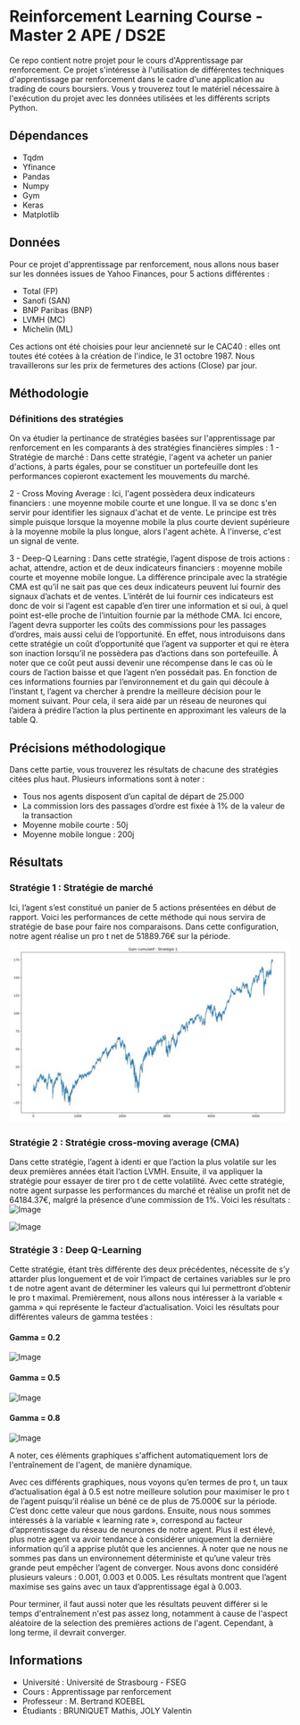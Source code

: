 # Reinforcement Learning Course - Master 2 APE / DS2E
Ce repo contient notre projet pour le cours d'Apprentissage par renforcement. 
Ce projet s'intéresse à l'utilisation de différentes techniques d'apprentissage par renforcement dans le cadre d'une application au trading de cours boursiers. 
Vous y trouverez tout le matériel nécessaire à l'exécution du projet avec les données utilisées et les différents scripts Python.
  
## Dépendances 
- Tqdm
- Yfinance
- Pandas
- Numpy
- Gym
- Keras
- Matplotlib

## Données
Pour ce projet d'apprentissage par renforcement, nous allons nous baser sur les données issues de Yahoo Finances, pour 5 actions différentes :
- Total (FP)
- Sanofi (SAN)
- BNP Paribas (BNP)
- LVMH (MC)
- Michelin (ML)

Ces actions ont été choisies pour leur ancienneté sur le CAC40 : elles ont toutes été cotées à la création de l'indice, le 31 octobre 1987.
Nous travaillerons sur les prix de fermetures des actions (Close) par jour.

## Méthodologie
### Définitions des stratégies
 On va étudier la pertinance de stratégies basées sur l'apprentissage par renforcement en les comparants à des stratégies financières simples :
  1 - Stratégie de marché : 
    Dans cette stratégie, l'agent va acheter un panier d'actions, à parts égales, pour se constituer un portefeuille dont les performances copieront exactement les mouvements du marché. 

  2 - Cross Moving Average : 
    Ici, l'agent possèdera deux indicateurs financiers : une moyenne mobile courte et une longue.
    Il va se donc s'en servir pour identifier les signaux d'achat et de vente. Le principe est très simple puisque lorsque la moyenne mobile la plus courte devient supérieure à la moyenne mobile la plus longue, alors l'agent achète. À l'inverse, c'est un signal de vente. 
  
  3 - Deep-Q Learning :
    Dans cette stratégie, l’agent dispose de trois actions : achat, attendre, action
    et de deux indicateurs financiers : moyenne mobile courte et moyenne mobile longue. La différence principale avec la stratégie CMA est qu’il ne sait pas que ces deux indicateurs peuvent lui fournir des signaux d’achats et de ventes. 
    L’intérêt de lui fournir ces indicateurs est donc de voir si l’agent est capable d’en tirer une information et si oui, à quel point est-elle proche de l’intuition fournie par la méthode CMA. Ici encore, l’agent devra supporter les coûts des commissions pour les passages d’ordres, mais aussi celui de l’opportunité. En effet, nous introduisons dans cette stratégie un coût d’opportunité que l’agent va supporter et qui re ètera son inaction lorsqu’il ne possèdera pas d’actions dans son portefeuille. À noter que ce coût peut aussi devenir une récompense dans le cas où le cours de l’action baisse et que l’agent n’en possédait pas. 
    En fonction de ces informations fournies par l’environnement et du gain qui découle à l’instant t, l’agent va chercher à prendre la meilleure décision pour le moment suivant. Pour cela, il sera aidé par un réseau de neurones qui l’aidera à prédire l’action la plus pertinente en approximant les valeurs de la table Q.

## Précisions méthodologique
Dans cette partie, vous trouverez les résultats de chacune des stratégies citées plus haut.
Plusieurs informations sont à noter :
- Tous nos agents disposent d’un capital de départ de 25.000
- La commission lors des passages d’ordre est fixée à 1% de la valeur de la transaction
- Moyenne mobile courte : 50j
- Moyenne mobile longue : 200j

## Résultats
### Stratégie 1 : Stratégie de marché
Ici, l’agent s’est constitué un panier de 5 actions présentées en début de rapport. Voici les performances de cette méthode qui nous servira de stratégie de base pour faire nos comparaisons.
Dans cette configuration, notre agent réalise un pro t net de 51889.76€ sur la période.
![Image](Graph/results1.png)

### Stratégie 2 : Stratégie cross-moving average (CMA)
Dans cette stratégie, l’agent à identi er que l’action la plus volatile sur les deux premières années était l’action LVMH. Ensuite, il va appliquer la stratégie pour essayer de tirer pro t de cette volatilité.
Avec cette stratégie, notre agent surpasse les performances du marché et réalise un profit net de 64184.37€, malgré la présence d’une commission de 1%.
Voici les résultats :
![Image](Graph/results2.png)

![Image](Graph/results3.png)

### Stratégie 3 : Deep Q-Learning
Cette stratégie, étant très différente des deux précédentes, nécessite de s’y attarder plus longuement et de voir l’impact de certaines variables sur le pro t de notre agent avant de déterminer les valeurs qui lui permettront d’obtenir le pro t maximal.
Premièrement, nous allons nous intéresser à la variable « gamma » qui représente le facteur d’actualisation. Voici les résultats pour différentes valeurs de gamma testées :
#### Gamma = 0.2
![Image](Graph/results4.png)
#### Gamma = 0.5
![Image](Graph/results5.png)
#### Gamma = 0.8
![Image](Graph/results6.png)

A noter, ces éléments graphiques s'affichent automatiquement lors de l'entraînement de l'agent, de manière dynamique.

Avec ces différents graphiques, nous voyons qu’en termes de pro t, un taux d’actualisation égal à
0.5 est notre meilleure solution pour maximiser le pro t de l’agent puisqu’il réalise un béné ce de
plus de 75.000€ sur la période. C’est donc cette valeur que nous gardons.
Ensuite, nous nous sommes intéressés à la variable « learning rate », correspond au facteur
d’apprentissage du réseau de neurones de notre agent. Plus il est élevé, plus notre agent va avoir
tendance à considérer uniquement la dernière information qu’il a apprise plutôt que les anciennes. À
noter que ne nous ne sommes pas dans un environnement déterministe et qu’une valeur très
grande peut empêcher l’agent de converger. Nous avons donc considéré plusieurs valeurs : 0.001,
0.003 et 0.005. Les résultats montrent que l’agent maximise ses gains avec un taux d’apprentissage
égal à 0.003.

Pour terminer, il faut aussi noter que les résultats peuvent différer si le temps d'entraînement n'est pas assez long, notamment à cause de l'aspect aléatoire de la selection des premières actions de l'agent. Cependant, à long terme, il devrait converger.

## Informations
  - Université : Université de Strasbourg - FSEG
  - Cours : Apprentissage par renforcement
  - Professeur : M. Bertrand KOEBEL
  - Étudiants : BRUNIQUET Mathis, JOLY Valentin

